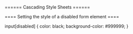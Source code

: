 ====== Cascading Style Sheets ======


==== Setting the style of a disabled form element ====

  input[disabled] {
    color: black;
    background-color: #999999;
  } 

